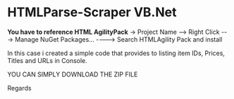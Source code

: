 # HTMLParse-Scraper VB.Net
**You have to reference HTML AgilityPack** -> Project Name --> Right Click ---> Manage NuGet Packages... ----> Search HTMLAgility Pack and install

In this case i created a simple code that provides to listing item IDs, Prices, Titles and URLs in Console.

YOU CAN SIMPLY DOWNLOAD THE ZIP FILE

Regards
